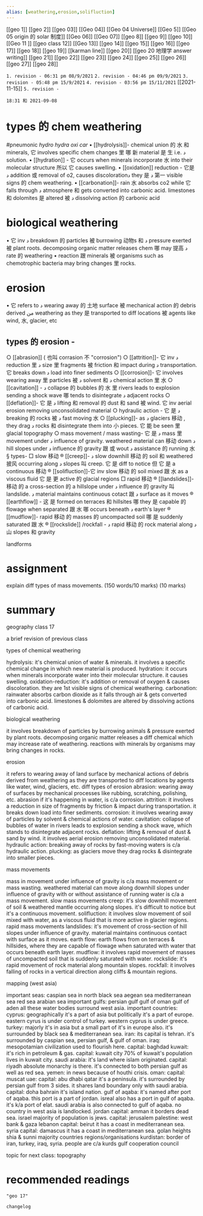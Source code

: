 ```yaml
---
alias: [weathering,erosion,solifluction]
---
```

[[geo 1]] [[geo 2]] [[geo 03]] [[Geo 04]] [[Geo 04 Universe]] [[Geo 5]] [[Geo 05 origin 的 solar 制度]]
[[Geo 06]] [[Geo 07]] [[geo 8]] [[geo 9]] [[geo 10]]
[[Geo 11 ]] [[geo class 12]] [[Geo 13]] [[geo 14]] [[geo 15]]
[[geo 16]] [[geo 17]] [[geo 18]] [[geo 19]] [[karman line]] [[geo 20]] [[geo 20 地理学 answer writing]]
[[geo 21]] [[geo 22]] [[geo 23]] [[geo 24]] [[geo 25]]
[[geo 26]] [[geo 27]] [[geo 28]]

`1. revision - 06:31 pm 08/9/2021`
`2. revision - 04:46 pm 09/9/2021`
`3. revision - 05:48 pm 15/9/2021`
`4. revision - 03:56 pm 15/11/2021` [[2021-11-15]]
`5. revision - `
		
`18:31 和 2021-09-08`

# types 的  chem weathering
 #pneumonic _hydro hydra oxi car_
• [[hydrolysis]]- chemical union 的 水 和 minerals, 它 involves specific chem changes 里 哪 新 material 是 生 i.e. د solution.
• [[hydration]] - 它 occurs when minerals incorporate 水 into their molecular structure 所以 它 causes swelling.
• [[oxidation]] reduction - 它是 د addition 或 removal of o2, causes discolorationد they 是 د 第一 visible signs 的 chem weathering.
• [[carbonation]]- rain 水 absorbs co2 while 它 falls through د atmosphere 和 gets converted into carbonic acid. limestones 和 dolomites 是 altered 被 د dissolving action 的 carbonic acid

# biological weathering
• 它 inv د breakdown 的 particles 被 burrowing 动物s 和 د pressure exerted 被 plant roots. decomposing organic matter releases chem 哪 may 提高 د rate 的 weathering
• reaction 跟 minerals 被 organisms such as chemotrophic bacteria may bring changes 里 rocks.

# erosion
• 它 refers to د wearing away 的 土地 surface 被 mechanical action 的 debris derived من weathering as they 是 transported to diff locations 被 agents like wind, 水, glacier, etc

## types 的 erosion -
○ [[abrasion]] ( 也叫 corrasion 不 "corrosion")
○ [[attrition]]- 它 inv د reduction 里 د size 里 fragments 被 friction 和 impact during د transportation. 它 breaks down د load into finer sediments
○ [[corrosion]]- 它 involves wearing away 里 particles 被 د solvent 和 د chemical action 里 水
○ [[cavitation]] - د collapse 的 bubbles 的 水 里 rivers leads to explosion sending a shock wave 哪 tends to disintegrate د adjacent rocks
○ [[deflation]]- 它 是 د lifting 和 removal 的 dust 和 sand 被 wind. 它 inv aerial erosion removing unconsolidated material
○ hydraulic action - 它 是 د breaking 的 rocks 被 د fast moving 水
○ [[plucking]]- as د glaciers 移动 , they drag د rocks 和 disintegrate them into 小  pieces.  它 能 be seen 里 glacial topography
○ mass movement / mass wasting-  它 是  د mass 里 movement under  د influence of gravity. weathered material can 移动  down د hill slopes under د influence 的  gravity 跟 或 wout  د assistance 的 running 水
	§ types-
		□ slow 移动
			® [[creep]]- د slow downhill 移动 的 soil 和 weathered 披风 occurring along د slopes 叫 creep. 它 是 diff to notice 但 它 是 a continuous 移动 
			® [[solifluction]]-它 inv slow 移动 的 soil mixed 跟 水 as a viscous fluid 它 是 更 active 的 glacial regions
		□ rapid 移动
			® [[landslides]]-移动 的 a cross-section 的 a hillslope under د influence  的 gravity 叫 landslide.  د material maintains continuous cotact 跟  د surface as it moves
			® [[earthflow]] - 这 是 formed on terraces 和 hillsites 哪 they 是 capable 的 flowage when separated 跟 水 哪 occurs beneath د earth's layer
			® [[mudflow]]- rapid 移动 的 masses 的 uncompacted soil 哪 是 suddenly saturated 跟 水
			® [[rockslide]] /rockfall - د rapid 移动 的 rock material along  د 山 slopes 和 gravity

landforms


# assignment
explain diff types of mass movements. (150 words/10 marks)
(10 marks)
# summary	

geography class 17

a brief revision of previous class

types of chemical weathering

hydrolysis: it's chemical union of water & minerals. it involves a specific chemical change in which new material is produced.
hydration: it occurs when minerals incorporate water into their molecular structure. it causes swelling.
oxidation-reduction: it's addition or removal of oxygen & causes discoloration. they are 1st visible signs of chemical weathering.
carbonation: rainwater absorbs carbon dioxide as it falls through air & gets converted into carbonic acid. limestones & dolomites are altered by dissolving actions of carbonic acid.

biological weathering

it involves breakdown of particles by burrowing animals & pressure exerted by plant roots.
decomposing organic matter releases a diff chemical which may increase rate of weathering.
reactions with minerals by organisms may bring changes in rocks.

erosion

it refers to wearing away of land surface by mechanical actions of debris derived from weathering as they are transported to diff locations by agents like water, wind, glaciers, etc.
diff types of erosion
abrasion: wearing away of surfaces by mechanical processes like rubbing, scratching, polishing, etc. abrasion if it's happening in water, is c/a corrosion.
attrition: it involves a reduction in size of fragments by friction & impact during transportation. it breaks down load into finer sediments.
corrosion: it involves wearing away of particles by solvent & chemical actions of water.
cavitation: collapse of bubbles of water in rivers leads to explosion sending a shock wave, which stands to disintegrate adjacent rocks.
deflation: lifting & removal of dust & sand by wind. it involves aerial erosion removing unconsolidated material.
hydraulic action: breaking away of rocks by fast-moving waters is c/a hydraulic action.
plucking: as glaciers move they drag rocks & disintegrate into smaller pieces.

mass movements

mass in movement under influence of gravity is c/a mass movement or mass wasting.
weathered material can move along downhill slopes under influence of gravity with or without assistance of running water is c/a a mass movement.
slow mass movements
creep: it's slow downhill movement of soil & weathered mantle occurring along slopes. it's difficult to notice but it's a continuous movement.
solifluction: it involves slow movement of soil mixed with water, as a viscous fluid that is more active in glacier regions.
rapid mass movements
landslides: it's movement of cross-section of hill slopes under influence of gravity. material maintains continuous contact with surface as it moves.
earth flow: earth flows from on terraces & hillsides, where they are capable of flowage when saturated with water that occurs beneath earth layer.
mudflow: it involves rapid movement of masses of uncompacted soil that is suddenly saturated with water.
rockslide: it's rapid movement of rock material along mountain slopes.
rockfall: it involves falling of rocks in a vertical direction along cliffs & mountain regions.

mapping (west asia)

important seas:
caspian sea in north
black sea
aegean sea
mediterranean sea
red sea
arabian sea
important gulfs:
persian gulf
gulf of oman
gulf of aden
all these water bodies surround west asia.
important countries:
cyprus:
geographically it's a part of asia but politically it's a part of europe.
eastern cyrus is under control of turkey.
western cyprus is under greece.
turkey:
majorly it's in asia but a small part of it's in europe also.
it's surrounded by black sea & mediterranean sea.
iran:
its capital is tehran.
it's surrounded by caspian sea, persian gulf, & gulf of oman.
iraq:
mesopotamian civilization used to flourish here.
capital: baghdad
kuwait:
it's rich in petroleum & gas.
capital: kuwait city
70% of kuwait's population lives in kuwait city.
saudi arabia:
it's land where islam originated.
capital: riyadh
absolute monarchy is there.
it's connected to both persian gulf as well as red sea.
yemen:
in news because of houthi crisis.
oman:
capital: muscat
uae:
capital: abu dhabi
qatar
it's a peninsula.
it's surrounded by persian gulf from 3 sides.
it shares land boundary only with saudi arabia.
capital: doha
bahrain
it's island nation.
gulf of aqaba:
it's named after port of aqaba.
this port is a part of jordan.
isreal also has a port in gulf of aqaba.
it's k/a port of elat.
saudi arabia is also connected to gulf of aqaba.
no country in west asia is landlocked.
jordan
capital: amman
it borders dead sea.
israel
majority of population is jews.
capital: jerusalem
palestine: west bank & gaza
lebanon
capital: beirut
it has a coast in mediterranean sea.
syria
capital: damascus
it has a coast in mediterranean sea.
golan heights
shia & sunni majority countries
regions/organisations
kurdistan:
border of iran, turkey, iraq, syria.
people are c/a kurds
gulf cooperation council

topic for next class: topography

# recommended readings
```query
"geo 17"
```

```plain
changelog

```